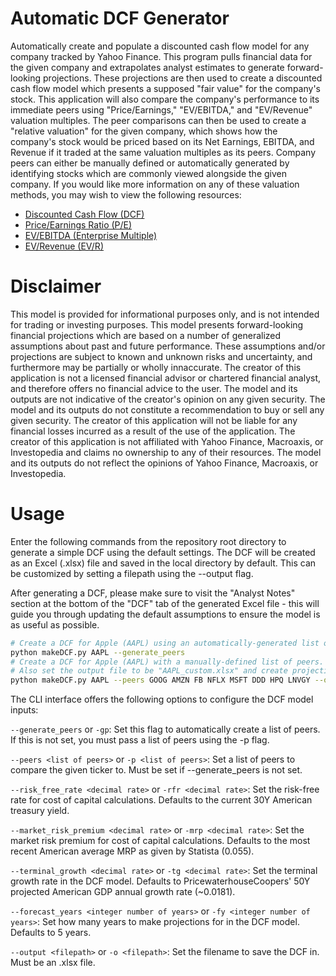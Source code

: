 # Automatic DCF Generator

Automatically create and populate a discounted cash flow model for any company tracked by Yahoo Finance. This program pulls financial data for the given company and extrapolates analyst estimates to generate forward-looking projections. These projections are then used to create a discounted cash flow model which presents a supposed "fair value" for the company's stock. This application will also compare the company's performance to its immediate peers using "Price/Earnings," "EV/EBITDA," and "EV/Revenue" valuation multiples. The peer comparisons can then be used to create a "relative valuation" for the given company, which shows how the company's stock would be priced based on its Net Earnings, EBITDA, and Revenue if it traded at the same valuation multiples as its peers. Company peers can either be manually defined or automatically generated by identifying stocks which are commonly viewed alongside the given company. If you would like more information on any of these valuation methods, you may wish to view the following resources:

* [Discounted Cash Flow (DCF)](https://www.investopedia.com/terms/d/dcf.asp)
* [Price/Earnings Ratio (P/E)](https://www.investopedia.com/terms/p/price-earningsratio.asp)
* [EV/EBITDA (Enterprise Multiple)](https://www.investopedia.com/terms/e/ev-ebitda.asp)
* [EV/Revenue (EV/R)](https://www.investopedia.com/terms/e/ev-revenue-multiple.asp)


# Disclaimer

This model is provided for informational purposes only, and is not intended for trading or investing purposes. This model presents forward-looking financial projections which are based on a number of generalized assumptions about past and future performance. These assumptions and/or projections are subject to known and unknown risks and uncertainty, and furthermore may be partially or wholly innaccurate. The creator of this application is not a licensed financial advisor or chartered financial analyst, and therefore offers no financial advice to the user. The model and its outputs are not indicative of the creator's opinion on any given security. The model and its outputs do not constitute a recommendation to buy or sell any given security. The creator of this application will not be liable for any financial losses incurred as a result of the use of the application. The creator of this application is not affiliated with Yahoo Finance, Macroaxis, or Investopedia and claims no ownership to any of their resources. The model and its outputs do not reflect the opinions of Yahoo Finance, Macroaxis, or Investopedia. 


# Usage

Enter the following commands from the repository root directory to generate a simple DCF using the default settings. The DCF will be created as an Excel (.xlsx) file and saved in the local directory by default. This can be customized by setting a filepath using the --output flag. 

After generating a DCF, please make sure to visit the "Analyst Notes" section at the bottom of the "DCF" tab of the generated Excel file - this will guide you through updating the default assumptions to ensure the model is as useful as possible.
```bash
# Create a DCF for Apple (AAPL) using an automatically-generated list of peers
python makeDCF.py AAPL --generate_peers
# Create a DCF for Apple (AAPL) with a manually-defined list of peers. 
# Also set the output file to be "AAPL_custom.xlsx" and create projections for 8 years into the future.
python makeDCF.py AAPL --peers GOOG AMZN FB NFLX MSFT DDD HPQ LNVGY --output AAPL_custom.xlsx --forecast_years 8
```

The CLI interface offers the following options to configure the DCF model inputs:

`--generate_peers` or `-gp`: Set this flag to automatically create a list of peers. If this is not set, you must pass a list of peers using the -p flag.

`--peers <list of peers>` or `-p <list of peers>`: Set a list of peers to compare the given ticker to. Must be set if --generate_peers is not set.

`--risk_free_rate <decimal rate>` or `-rfr <decimal rate>`: Set the risk-free rate for cost of capital calculations. Defaults to the current 30Y American treasury yield.

`--market_risk_premium <decimal rate>` or `-mrp <decimal rate>`: Set the market risk premium for cost of capital calculations. Defaults to the most recent American average MRP as given by Statista (0.055).

`--terminal_growth <decimal rate>` or `-tg <decimal rate>`: Set the terminal growth rate in the DCF model. Defaults to PricewaterhouseCoopers\' 50Y projected American GDP annual growth rate (~0.0181).

`--forecast_years <integer number of years>` or `-fy <integer number of years>`: Set how many years to make projections for in the DCF model. Defaults to 5 years.

`--output <filepath>` or `-o <filepath>`: Set the filename to save the DCF in. Must be an .xlsx file.
